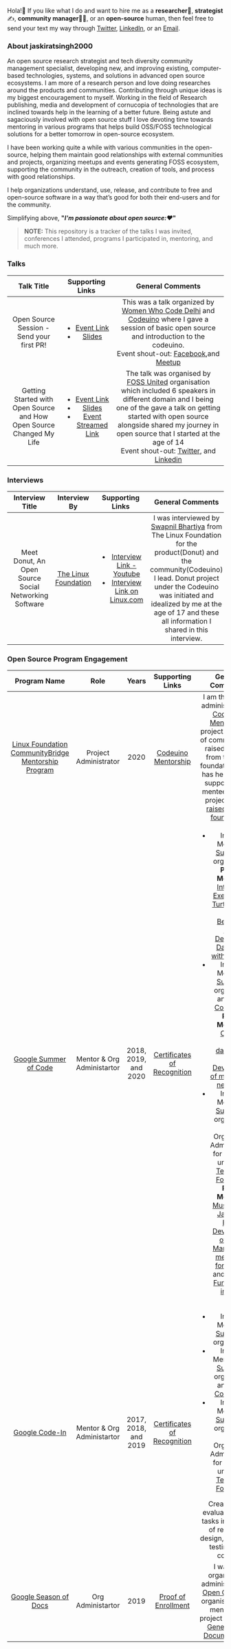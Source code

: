 Hola!:wave: If you like what I do and want to hire me as a **researcher**:monocle_face:, **strategist**:writing_hand:, **community manager**:man_health_worker:, or an **open-source** human, then feel free to send your text my way through [Twitter](https://twitter.com/jaskirat626), [LinkedIn](https:\\linkedin.com/in/jaskiratsingh2000), or an [Email](mailto:juskirat2000@gmail.com).

### About jaskiratsingh2000
An open source research strategist and tech diversity community management specialist, developing new, and improving existing, computer-based technologies, systems, and solutions in advanced open source ecosystems. I am more of a research person and love doing researches around the products and communities. Contributing through unique ideas is my biggest encouragement to myself. Working in the field of Research publishing, media and development of cornucopia of technologies that are inclined towards help in the learning of a better future. Being astute and sagaciously involved with open source stuff I love devoting time towards mentoring in various programs that helps build OSS/FOSS technological solutions for a better tomorrow in open-source ecosystem.

I have been working quite a while with various communities in the open-source, helping them maintain good relationships with external communities and projects, organizing meetups and events generating FOSS ecosystem, supporting the community in the outreach, creation of tools, and process with good relationships.

I help organizations understand, use, release, and contribute to free and open-source software in a way that’s good for both their end-users and for the community.

Simplifying above, **"*I'm passionate about open source::heart:*"**

> **NOTE:** This repository is a tracker of the talks I was invited, conferences I attended, programs I participated in, mentoring, and much more.

### Talks

| Talk Title | Supporting Links | General Comments |
|:----------:|:----------------:|:----------------:|
| Open Source Session - Send your first PR! | <ul><li>[Event Link](https://fossunited.org/hackathon) <li>[Slides](https://docs.google.com/presentation/d/1k-pDmdHhJr3rW8bu6guTdCy--XJ3_mW7DWFU3xsErkc/edit?usp=sharing) </ul> | This was a talk organized by [Women Who Code Delhi](https://www.womenwhocode.com/delhi) and [Codeuino](http://codeuino.org) where I gave a session of basic open source and introduction to the codeuino. <br> Event shout-out: [Facebook](https://www.facebook.com/womenwhocodedelhi/posts/2141446812746044),and [Meetup](shorturl.at/afowE) |
| Getting Started with Open Source and How Open Source Changed My Life | <ul><li>[Event Link](shorturl.at/afowE) <li>[Slides](https://docs.google.com/presentation/d/1Wk_JvOpeyxdh7EKd_sT9B1MrHkKcdACulbYoy39i9Rs/edit?usp=sharing) <li>[Event Streamed Link](https://youtu.be/7ILGAWfn73U)</ul> | The talk was organised by [FOSS United](https://fossunited.org/) organisation which included 6 speakers in different domain and I being one of the gave a talk on getting started with open source alongside shared my journey in open source that I started at the age of 14<br> Event shout-out: [Twitter](https://twitter.com/FOSSUnited/status/1301908317351026694), and [Linkedin](https://www.linkedin.com/posts/fossunited_fossunited-fosshack2020-activity-6707676882235727872-qdI4) |

### Interviews

| Interview Title | Interview By | Supporting Links | General Comments |
|:----------:|:-----------------:|:----------------:|:----------------:|
| Meet Donut, An Open Source Social Networking Software | [The Linux Foundation](https://www.linuxfoundation.org/) | <ul><li>[Interview Link - Youtube](https://youtu.be/2QyQBTvOhkg) <li>[Interview Link on Linux.com](https://www.linux.com/audience/developers/meet-donut-an-open-source-social-networking-software/) | I was interviewed by [Swapnil Bhartiya](https://www.linkedin.com/in/swapnilbhartiya/) from The Linux Foundation for the product(Donut) and the community(Codeuino) I lead. Donut project under the Codeuino was initiated and idealized by me at the age of 17 and these all information I shared in this interview. |
  
### Open Source Program Engagement

| Program Name | Role | Years | Supporting Links | General Comments |
|:------------:|:----:|:-----:|:----------------:|:----------------:|
| [Linux Foundation CommunityBridge Mentorship Program](https://people.communitybridge.org/) | Project Administrator | 2020 | [Codeuino Mentorship](https://people.communitybridge.org/project/7deb8e48-6797-4115-bb96-9cf4ccee022e) | I am the project administrator for [Codeuino Mentorship](https://people.communitybridge.org/project/7deb8e48-6797-4115-bb96-9cf4ccee022e) project. As a part of community we raised funding from the linux foundation which has helped us in supporting the mentees for this project. [Funds raised can be found here](https://funding.communitybridge.org/projects/7deb8e48-6797-4115-bb96-9cf4ccee022e)|
| [Google Summer of Code](https://summerofcode.withgoogle.com/) | Mentor & Org Administartor | 2018, 2019, and 2020 | [Certificates of Recognition](https://drive.google.com/drive/folders/1G0chzCaMbBIcM4lriRO7WuIzXUYCkbl8?usp=sharing) | <ul><li>In 2018: Mentor for [Sugar Labs](https://sugarlabs.org/) organisation.<br> **Projects Mentored:** [Interactive Exercises for Turtle Blocks](https://summerofcode.withgoogle.com/archive/2018/projects/5163398408962048/), and [Beginner’s Guide, Developer’s Dashboard with Sugarbot](https://summerofcode.withgoogle.com/archive/2018/projects/4721927713193984/) <li>In 2019: Mentor for [SugarLabs](https://sugarlabs.org/) organisation and [JBoss Community](https://www.jboss.org/).<br> **Project Mentored:** [Create a Sugar dashboard](https://summerofcode.withgoogle.com/archive/2019/projects/4708014198620160/), and [Development of moules with new UI/UX](https://summerofcode.withgoogle.com/archive/2019/projects/6567045829754880/) <li>In 2020: Mentor for [Sugar Labs](https://sugarlabs.org/) organisation and Organisation Admninistrator for [Codeuino](http://codeuino.org) under [The Terasology Foundation](https://terasology.org/) <br>**Project Mentored:** [Music Blocks Javascript Export](https://summerofcode.withgoogle.com/archive/2020/projects/5694628457611264/), [Development of Admin Management mechanism for DONUT](https://summerofcode.withgoogle.com/archive/2020/projects/5189667038691328/), and [Proposal Functionality in Donut](https://summerofcode.withgoogle.com/archive/2020/projects/5954050756968448/) </ul> |
| [Google Code-In](https://codein.withgoogle.com/archive/) | Mentor & Org Administartor | 2017, 2018, and 2019 | [Certificates of Recognition](https://drive.google.com/drive/folders/1Kk_0ZPeP29fmc6M6PW8lYiriY_8H8mjw?usp=sharing) | <ul><li>In 2017: Mentor for [Sugar Labs](https://sugarlabs.org/) organisation. <li>In 2018: Mentored for [SugarLabs](https://sugarlabs.org/) organisation and [JBoss Community](https://www.jboss.org/).<li>In 2019: Mentor for [Sugar Labs](https://sugarlabs.org/) organisation and Organisation Admninistrator for [Codeuino](http://codeuino.org) under [The Terasology Foundation](https://terasology.org/) </ul> Created and evaluated many tasks in the field of research, design, outreach, testing, and coding |
| [Google Season of Docs](https://developers.google.com/season-of-docs) | Org Administartor | 2019 | [Proof of Enrollment](https://drive.google.com/file/d/1T21lrdi5zDObaoryvZ9v_4UAPEv8iaBW/view?usp=sharing) | I was the organisation administrator for [Open Collective](https://opencollective.com/) organisation and mentored a project - [Improve General Help Documentation](https://developers.google.com/season-of-docs/docs/2019/participants/project-opencollective) |
